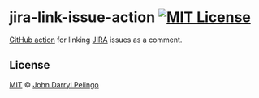 # jira-link-issue-action [![MIT License][shield-license]][license]

[GitHub action](https://github.com/features/actions) for linking [JIRA](https://www.atlassian.com/software/jira) issues as a comment.

## License

[MIT][license] &copy; [John Darryl Pelingo][me]

[license]: LICENSE
[me]: https://johndpelingo.com/
[shield-license]: https://img.shields.io/badge/License-MIT-lavender.svg
